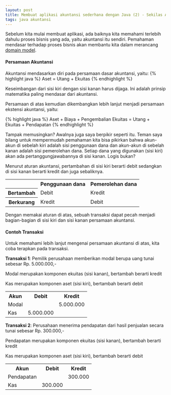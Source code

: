 ```yaml
---
layout: post
title: Membuat aplikasi akuntansi sederhana dengan Java (2) - Sekilas Akuntansi
tags: java akuntansi
---
```


Sebelum kita mulai membuat aplikasi, ada baiknya kita memahami terlebih dahulu proses bisnis yang ada, yaitu akuntansi itu sendiri. Pemahaman mendasar terhadap proses bisnis akan membantu kita dalam merancang [domain model](http://martinfowler.com/eaaCatalog/domainModel.html).

#### Persamaan Akuntansi

Akuntansi mendasarkan diri pada persamaan dasar akuntansi, yaitu:
{% highlight java %}
Aset = Utang + Ekuitas
{% endhighlight %}

Keseimbangan dari sisi kiri dengan sisi kanan harus dijaga. Ini adalah prinsip matematika paling mendasar dari akuntansi.

Persamaan di atas kemudian dikembangkan lebih lanjut menjadi persamaan ekstensi akuntansi, yaitu:

{% highlight java %}
Aset + Biaya + Pengembalian Ekuitas = Utang + Ekuitas + Pendapatan
{% endhighlight %}

Tampak memusingkan? Awalnya juga saya berpikir seperti itu. Teman saya bilang untuk mempermudah pemahaman kita bisa pikirkan bahwa akun-akun di sebelah kiri adalah sisi penggunaan dana dan akun-akun di sebelah kanan adalah sisi pemerolehan dana. Setiap dana yang digunakan (sisi kiri) akan ada pertanggungjawabannya di sisi kanan. Logis bukan?

Menurut aturan akuntansi, pertambahan di sisi kiri berarti debit sedangkan di sisi kanan berarti kredit dan juga sebaliknya.

<table class="table">
	<tr>
		<td></td>
		<th>Penggunaan dana</th>
		<th>Pemerolehan dana</th>
	</tr>
	<tr>
		<th>Bertambah</th>
		<td>Debit</td>
		<td>Kredit</td>
	</tr>
	<tr>
		<th>Berkurang</th>
		<td>Kredit</td>
		<td>Debit</td>
	</tr>
</table>

Dengan memakai aturan di atas, sebuah transaksi dapat pecah menjadi bagian-bagian di sisi kiri dan sisi kanan persamaan akuntansi.

#### Contoh Transaksi

Untuk memahami lebih lanjut mengenai persamaan akuntansi di atas, kita coba terapkan pada transaksi.

__Transaksi 1__: Pemilik perusahaan memberikan modal berupa uang tunai sebesar Rp. 5.000.000,-

Modal merupakan komponen ekuitas (sisi kanan), bertambah berarti kredit

Kas merupakan komponen aset (sisi kiri), bertambah berarti debit

<table class="table">
	<tr>
		<th>Akun</th>
		<th>Debit</th>
		<th>Kredit</th>
	</tr>
	<tr>
		<td>Modal</td>
		<td></td>
		<td>5.000.000</td>
	</tr>
	<tr>
		<td>Kas</td>
		<td>5.000.000</td>
		<td></td>
	</tr>
</table>

__Transaksi 2__: Perusahaan menerima pendapatan dari hasil penjualan secara tunai sebesar Rp. 300.000,-

Pendapatan merupakan komponen ekuitas (sisi kanan), bertambah berarti kredit

Kas merupakan komponen aset (sisi kiri), bertambah berarti debit

<table class="table">
	<tr>
		<th>Akun</th>
		<th>Debit</th>
		<th>Kredit</th>
	</tr>
	<tr>
		<td>Pendapatan</td>
		<td></td>
		<td>300.000</td>
	</tr>
	<tr>
		<td>Kas</td>
		<td>300.000</td>
		<td></td>
	</tr>
</table>
